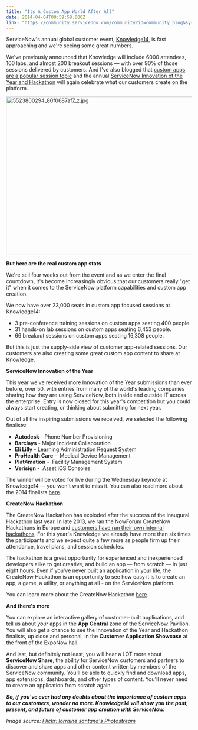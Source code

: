 ```yaml
---
title: "Its A Custom App World After All"
date: 2014-04-04T00:59:58.000Z
link: "https://community.servicenow.com/community?id=community_blog&sys_id=7a6e22eddbd0dbc01dcaf3231f9619fe"
---
```

<p>ServiceNow's annual global customer event, <a title="nowledge.servicenow.com/" href="https://knowledge.servicenow.com/">Knowledge14</a>, is fast approaching and we're seeing some great numbers.</p><p></p><p>We've previously announced that Knowledge will include 6000 attendees, 100 labs, and almost 200 breakout sessions — with over 90% of those sessions delivered by customers. And I've also blogged that <a title="" _jive_internal="true" href="/community/learn/knowledge-user-conference/blog/2014/04/10/what-s-hot-in-real-world-it-and-itsm-right-now">custom apps are a popular session topic</a> and the annual <a title="" _jive_internal="true" href="/community/learn/knowledge-user-conference/blog/2014/04/10/it-s-time-to-submit-your-knowledge14-innovation-of-the-year-entry">ServiceNow Innovation of the Year and Hackathon</a> will again celebrate what our customers create on the platform.</p><p></p><p><img   alt="5523800294_80f0687af7_z.jpg" class="image-0 jive-image" src="30547806db9c57049c9ffb651f961977.iix" style="height: 429px; width: 620px; display: block; margin-left: auto; margin-right: auto;"/></p><p></p><p><strong>But here are the real custom app stats</strong></p><p></p><p>We're still four weeks out from the event and as we enter the final countdown, it's become increasingly obvious that our customers really "get it" when it comes to the ServiceNow platform capabilities and custom app creation.</p><p></p><p>We now have over 23,000 seats in custom app focused sessions at Knowledge14:</p><p></p><ul style="list-style-type: disc;"><li>3 pre-conference training sessions on custom apps seating 400 people.</li><li>31 hands-on lab sessions on custom apps seating 6,453 people.</li><li>66 breakout sessions on custom apps seating 16,308 people.</li></ul><p></p><p>But this is just the supply-side view of customer app-related sessions. Our customers are also creating some great custom app content to share at Knowledge.</p><p></p><p><strong>ServiceNow Innovation of the Year</strong></p><p></p><p>This year we've received more Innovation of the Year submissions than ever before, over 50, with entries from many of the world's leading companies sharing how they are using ServiceNow, both inside and outside IT across the enterprise. Entry is now closed for this year's competition but you could always start creating, or thinking about submitting for next year.</p><p></p><p>Out of all the inspiring submissions we received, we selected the following finalists:</p><p></p><ul><li><strong>Autodesk</strong>  ­- Phone Number Provisioning</li><li><strong>Barclays</strong>  ­- Major Incident Collaboration</li><li><strong>Eli Lilly</strong>  ­- Learning Administration Request System</li><li><strong>ProHealth Care</strong> - ­ Medical Device Management</li><li><strong>Plat4mation</strong> - ­ Facility Management System</li><li><strong>Verisign</strong> - ­ Asset iOS Consoles</li></ul><p></p><p>The winner will be voted for live during the Wednesday keynote at Knowledge14 — you won't want to miss it. You can also read more about the 2014 finalists <a title="w.servicenow.com/innovation.html" href="http://www.servicenow.com/innovation.html">here</a>. </p><p></p><p><strong>CreateNow Hackathon</strong></p><p></p><p>The CreateNow Hackathon has exploded after the success of the inaugural Hackathon last year. In late 2013, we ran the NowForum CreateNow Hackathons in Europe and <a title="" _jive_internal="true" href="/community?id=community_blog&sys_id=4b4ea6addbd0dbc01dcaf3231f96190c">customers have run their own internal hackathons</a>. For this year's Knowledge we already have more than six times the participants and we expect quite a few more as people firm up their attendance, travel plans, and session schedules.</p><p></p><p>The hackathon is a great opportunity for experienced and inexperienced developers alike to get creative, and build an app — from scratch — in just eight hours. Even if you've never built an application in your life, the CreateNow Hackathon is an opportunity to see how easy it is to create an app, a game, a utility, or anything at all - on the ServiceNow platform.</p><p></p><p>You can learn more about the CreateNow Hackathon <a title="nowledge.servicenow.com/hackathon.html" href="https://knowledge.servicenow.com/hackathon.html">here</a>.</p><p></p><p><strong>And there's more</strong></p><p></p><p>You can explore an interactive gallery of customer-built applications, and tell us about <em>your</em> apps in the <strong>App Central</strong> zone of the ServiceNow Pavilion. You will also get a chance to see the Innovation of the Year and Hackathon finalists, up close and personal, in the <strong>Customer Application Showcase</strong> at the front of the ExpoNow hall.</p><p></p><p>And last, but definitely not least, you will hear a LOT more about <strong>ServiceNow Share</strong>, the ability for ServiceNow customers and partners to discover and share apps and other content written by members of the ServiceNow community. You'll be able to quickly find and download apps, app extensions, dashboards, and other types of content. You'll never need to create an application from scratch again.</p><p></p><p><strong><em>So, if you've ever had any doubts about the importance of custom apps to our customers, wonder no more. Knowledge14 will show you the past, present, and future of customer app creation with ServiceNow.</em></strong></p><p></p><p></p><p><em>Image source: </em><em><a href="https://www.flickr.com/photos/llowrain/" title="https://www.flickr.com/photos/llowrain/">Flickr: lorraine santana's Photostream</a></em><strong><em><br/></em></strong></p>